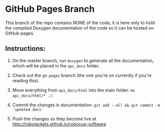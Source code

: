 
# GitHub Pages Branch

This branch of the repo contains NONE of the code, it is here only to hold the compiled Doxygen documentation of the code so it can be hosted on GitHub pages.

## Instructions:

1) On the master branch, run `doxygen` to generate all the documentation, which will be placed in the `api_docs` folder.

2) Check out the `gh-pages` branch (the one you're on currently if you're reading this).

3) Move everything from `api_docs/html` into the main folder: `mv api_docs/html/* ./`.

4) Commit the changes in documentation: `git add --all && git commit -m 'updated docs'`

5) Push the changes so they become live at http://robojackets.github.io/robocup-software

